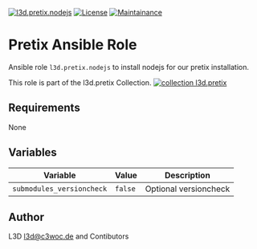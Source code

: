 [![l3d.pretix.nodejs](https://ansible.l3d.space/svg/l3d.pretix.nodejs_ansible-role.svg)](https://galaxy.ansible.com/ui/repo/published/l3d/pretix/content/role/nodejs/)
[![License](https://ansible.l3d.space/svg/l3d.pretix_license_collection.svg)](LICENSE)
[![Maintainance](https://ansible.l3d.space/svg/l3d.pretix_maintainance_collection.svg)](https://ansible.l3d.space/#l3d.pretix)

 Pretix Ansible Role
=====================

Ansible role ``l3d.pretix.nodejs`` to install nodejs for our pretix installation.

This role is part of the l3d.pretix Collection. [![collection l3d.pretix](https://ansible.l3d.space/svg/l3d.pretix_ansible-collection_collection.svg)](https://galaxy.ansible.com/ui/repo/published/l3d/pretix/)

 Requirements
--------------
None

 Variables
----------

| Variable | Value | Description |
| --- | --- | --- |
| ``submodules_versioncheck`` | ``false`` | Optional versioncheck |

 Author
--------
L3D <l3d@c3woc.de> and Contibutors
